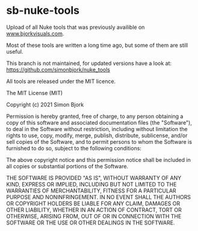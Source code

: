 # sb-nuke-tools

Upload of all Nuke tools that was previously availible on www.bjorkvisuals.com.

Most of these tools are written a long time ago, but some of them are still useful.

This branch is not maintained, for updated versions have a look at: https://github.com/simonbjork/nuke_tools

All tools are released under the MIT licence.

The MIT License (MIT)

Copyright (c) 2021 Simon Bjork

Permission is hereby granted, free of charge, to any person obtaining a copy of this software and associated documentation files (the "Software"), to deal in the Software without restriction, including without limitation the rights to use, copy, modify, merge, publish, distribute, sublicense, and/or sell copies of the Software, and to permit persons to whom the Software is furnished to do so, subject to the following conditions:

The above copyright notice and this permission notice shall be included in all copies or substantial portions of the Software.

THE SOFTWARE IS PROVIDED "AS IS", WITHOUT WARRANTY OF ANY KIND, EXPRESS OR IMPLIED, INCLUDING BUT NOT LIMITED TO THE WARRANTIES OF MERCHANTABILITY, FITNESS FOR A PARTICULAR PURPOSE AND NONINFRINGEMENT. IN NO EVENT SHALL THE AUTHORS OR COPYRIGHT HOLDERS BE LIABLE FOR ANY CLAIM, DAMAGES OR OTHER LIABILITY, WHETHER IN AN ACTION OF CONTRACT, TORT OR OTHERWISE, ARISING FROM, OUT OF OR IN CONNECTION WITH THE SOFTWARE OR THE USE OR OTHER DEALINGS IN THE SOFTWARE.

